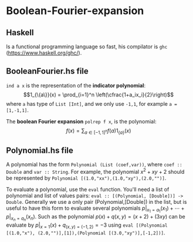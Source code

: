 # Boolean-Fourier-expansion

## Haskell

Is a functional programming language so fast, his compilator is `ghc` (https://www.haskell.org/ghc/).

## BooleanFourier.hs file
`ind a x` is the representation of the **indicator polynomial**: $$1_{\{a\}}(x) = \prod_{i=1}^n \left(\cfrac{1+a_ix_i}{2}\right)$$
where `a` has type of `List [Int]`, and we only use `-1,1`, for example `a = [1,-1,1]`.

The **boolean Fourier expansion** `polrep f x`, is the polynomial:
$$f(x) = \displaystyle\sum_{a\in [-1,1]^n}f(a) 1_{\{a\}}(x)$$

## Polynomial.hs file
A polynomial has the form `Polynomial (List (coef,var))`, where `coef :: Double` and `var :: String`. For example, the polynomial $x^2 + xy +2$ should be represented by `Polynomial [(1.0,"xx"),(1.0,"xy"),(2.0,"")]`.

To evaluate a polynomial, use the `eval` function. You'll need a list of polynomial and list of values pairs: `eval :: [(Polynomial, [Double])] -> Double`. Generally we use a only pair (Polynomial,[Double]) in the list, but is useful to have this form to evaluate several polynomials $p|_{x_1=a_1}(x_1)+\cdots + p|_{x_n=a_n}(x_n)$. Such as the polynomial $p(x)+q(x,y) = (x+2) + (3xy)$ can be evaluate by $p|_{x=1}(x) + q_{(x,y) = (-1,2)} = -3$ using `eval [(Polynomial [(1.0,"x"), (2.0,"")],[1]),(Polynomial [(3.0,"xy")],[-1,2])]`.
